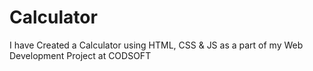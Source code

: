 # Calculator
I have Created a Calculator using HTML,  CSS &amp; JS as a part of my Web Development Project at CODSOFT
